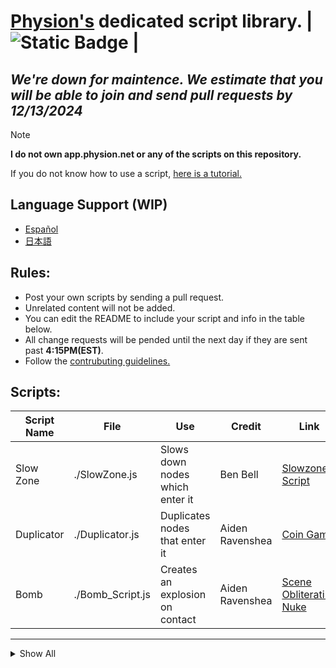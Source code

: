 # [Physion's](https://app.physion.net) dedicated script library. | ![Static Badge](https://img.shields.io/badge/Status%3A-Down-yellow?style=flat-square&labelColor=black) |

## _We're down for maintence. We estimate that you will be able to join and send pull requests by 12/13/2024_

>[!NOTE]  
__I do not own app.physion.net or any of the scripts on this repository.__

If you do not know how to use a script, [here is a tutorial.](https://github.com/nikoniko78/scripts-java-physion/blob/main/Other/HOW_TO_USE.md)

Language Support (WIP)
---
- [Español](https://github.com/nikoniko78/scripts-java-physion/blob/main/Other/DOCS/Translations/Espa%C3%B1ol/README.md)
- [日本語](https://github.com/nikoniko78/scripts-java-physion/blob/main/Other/DOCS/Translations/%E6%97%A5%E6%9C%AC%E8%AA%9E/README.md)



## Rules:  
- Post your own scripts by sending a pull request.
- Unrelated content will not be added.
- You can edit the README to include your script and info in the table below.
- All change requests will be pended until the next day if they are sent past **4:15PM(EST)**.
- Follow the [contrubuting guidelines.](https://github.com/nikoniko78/scripts-java-physion/blob/main/Other/DOCS/CONTRIBUTING.md)


## Scripts:

| Script Name | File         | Use                         | Credit                       | Link              |Note                |
|-------------|--------------|-----------------------------|----------------------------|---------------------|--------------------|
|Slow Zone| ./SlowZone.js  | Slows down nodes which enter it | Ben Bell | [Slowzone Script](https://app.physion.net/scenes/slowzone-script)|Properties can be adjusted in script|
|Duplicator|./Duplicator.js|Duplicates nodes that enter it|Aiden Ravenshea|[Coin Game](https://app.physion.net/scenes/coin-game)||
|Bomb|./Bomb_Script.js|Creates an explosion on contact|Aiden Ravenshea| [Scene Obliterating Nuke](https://app.physion.net/scenes/scene-obliterating-nuke)|Properties can be adjusted in script|
---

<details> <summary>Show All</summary>

<br>

| Script Name | File         | Use                         | Credit                       | Link              |Note                |
|-------------|--------------|-----------------------------|----------------------------|---------------------|--------------------|
|Engine Spring|./EngineSpring.js|Creates a spring which acts like fuel combustion in an engine|Aiden Ravenshea|[Car+Engine!](https://app.physion.net/scenes/car-engine-1qItEQwO-)|Specialized script|
|Expand And Split|./ExpandAndSplit.js|Makes a circle expand and duplicate infinitely|ssorc j|[expand and split](https://app.physion.net/scenes/expand-and-split)|Not intended for actual use|
|Laser|./Laser--Vector.js|Creates a raytraced beam|Box|[Laser (test)](https://app.physion.net/scenes/laser-test)|Properties can be adjusted in script|
|Self Driver|./SelfDriver.js|A car with raytraced circles that can solve mazes|Aiden Ravenshea|[Car VS Maze!](https://app.physion.net/scenes/car-vs-maze)|This scene is featured|
|Snake Game|./SnakeGame.js|Creates the popular game Snake on physion.|Dimitris|[Snake Game](https://app.physion.net/scenes/snake-game)|Follow instructions on script to use|
|Teleporter|./Teleporter.js|Teleports objects to another specified node|Dimitris|[Teleporters](https://app.physion.net/scenes/teleporters)|Type the exit node ID into the space provided|
|Timer|./Timer.js|Starts a timer from a text node|Sirfryingpan|[Timer Script(Free to use)](https://app.physion.net/scenes/timer-script-free-to-use)|Default is 5 minutes. Follow instructions on script to change|
|Speedometeter|./Speedometer.js|Displays speed of node as text|Aiden Ravenshea|[car](https://app.physion.net/scenes/car-tvZ_oaiUV)|Used in a lot of things|
|Joint Destroyer|./JointDestroyer.js|Destroys all joints that enter it|Aiden Ravenshea|[car](https://app.physion.net/scenes/car-tvZ_oaiUV)|Can lag if there are a lot of joints|
</details>


<!--<p>Text on the left <img align="right" src="![Static Badge](https://img.shields.io/badge/Status%3A-Available-brightgreen?style=flat-square)"></p>-->

